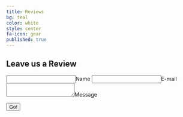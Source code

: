 ```yaml
---
title: Reviews
bg: teal     
color: white
style: center
fa-icon: gear
published: true
---
```



## Leave us a Review

<form method="POST" action="https://api.staticman.net/v1/entry/eduardoboucas/staticman/gh-pages">
  <!-- e.g. "2016-01-02-this-is-a-post" -->
  <input name="options[slug]" type="hidden" value="{{ page.slug }}">
  <label><input name="fields[name]" type="text">Name</label>
  <label><input name="fields[email]" type="email">E-mail</label>
  <label><textarea name="fields[message]"></textarea>Message</label>
  
  <button type="submit">Go!</button>
</form>
